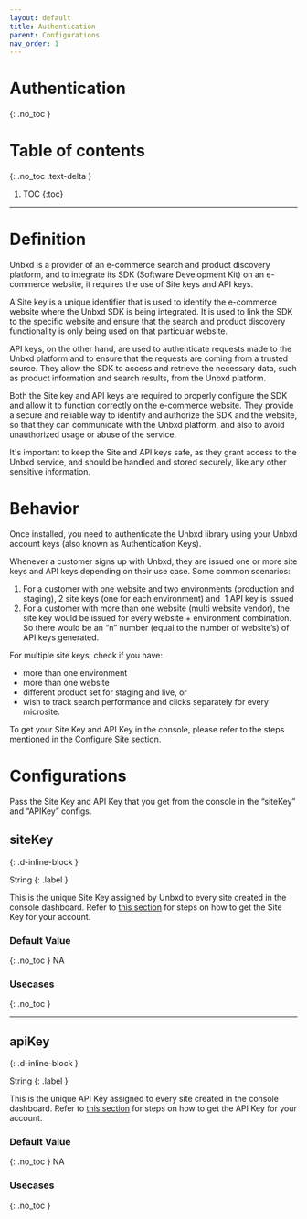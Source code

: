 ```yaml
---
layout: default
title: Authentication
parent: Configurations
nav_order: 1
---
```


# Authentication
{: .no_toc }

# Table of contents
{: .no_toc .text-delta }

1. TOC
{:toc}

---

# Definition
Unbxd is a provider of an e-commerce search and product discovery platform, and to integrate its SDK (Software Development Kit) on an e-commerce website, it requires the use of Site keys and API keys.

A Site key is a unique identifier that is used to identify the e-commerce website where the Unbxd SDK is being integrated. It is used to link the SDK to the specific website and ensure that the search and product discovery functionality is only being used on that particular website.

API keys, on the other hand, are used to authenticate requests made to the Unbxd platform and to ensure that the requests are coming from a trusted source. They allow the SDK to access and retrieve the necessary data, such as product information and search results, from the Unbxd platform.

Both the Site key and API keys are required to properly configure the SDK and allow it to function correctly on the e-commerce website. They provide a secure and reliable way to identify and authorize the SDK and the website, so that they can communicate with the Unbxd platform, and also to avoid unauthorized usage or abuse of the service.

It's important to keep the Site and API keys safe, as they grant access to the Unbxd service, and should be handled and stored securely, like any other sensitive information.

# Behavior

Once installed, you need to authenticate the Unbxd library using your Unbxd account keys (also known as Authentication Keys).

Whenever a customer signs up with Unbxd, they are issued one or more site keys and API keys depending on their use case. Some common scenarios:

1.  For a customer with one website and two environments (production and staging), 2 site keys (one for each environment) and  1 API key is issued
2.  For a customer with more than one website (multi website vendor), the site key would be issued for every website + environment combination. So there would be an “n” number (equal to the number of website’s) of API keys generated.

For multiple site keys, check if you have:

*   more than one environment
*   more than one website
*   different product set for staging and live, or
*   wish to track search performance and clicks separately for every microsite.

To get your Site Key and API Key in the console, please refer to the steps mentioned in the [Configure Site section](https://unbxd.com/docs/site-search/documentation/configure-site-profile/).


# Configurations
Pass the Site Key and API Key that you get from the console in the “siteKey” and “APIKey” configs. 

## siteKey
{: .d-inline-block }

String
{: .label }

This is the unique Site Key assigned by Unbxd to every site created in the console dashboard. Refer to [this section](https://unbxd.com/docs/site-search/documentation/configure-site-profile/) for steps on how to get the Site Key for your account.

### Default Value
{: .no_toc }
NA	

### Usecases
{: .no_toc }

---
## apiKey	
{: .d-inline-block }

String
{: .label }

This is the unique API Key assigned to every site created in the console dashboard.  Refer to [this section](https://unbxd.com/docs/site-search/documentation/configure-site-profile/) for steps on how to get the API Key for your account.

### Default Value
{: .no_toc }
NA

### Usecases
{: .no_toc }

  
